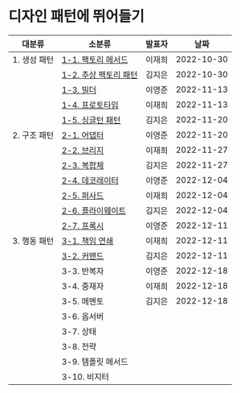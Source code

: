 # 디자인 패턴에 뛰어들기

| 대분류       | 소분류                                                       | 발표자 | 날짜       |
| ------------ | ------------------------------------------------------------ | ------ | ---------- |
| 1. 생성 패턴 | [1-1. 팩토리 메서드](1.%20생성%20패턴/1-1.%20팩토리%20메서드.md) | 이재희 | 2022-10-30 |
|              | [1-2. 추상 팩토리 패턴](1.%20생성%20패턴/1-2.%20추상%20팩토리%20패턴.md) | 김지은 | 2022-10-30 |
|              | [1-3. 빌더](1.%20생성%20패턴/1-3.%20빌더.md)                 | 이영준 | 2022-11-13 |
|              | [1-4. 프로토타입](1.%20생성%20패턴/1-4.%20프로토타입.md)     | 이재희 | 2022-11-13 |
|              | [1-5. 싱글턴 패턴](1.%20생성%20패턴/1-5.%20싱글턴%20패턴.md) | 김지은 | 2022-11-20 |
| 2. 구조 패턴 | [2-1. 어댑터](2.%20구조%20패턴/2-1.%20어댑터.md)             | 이영준 | 2022-11-20 |
|              | [2-2. 브리지](2.%20구조%20패턴/2-2.%20브리지.md)             | 이재희 | 2022-11-27 |
|              | [2-3. 복합체](2.%20구조%20패턴/2-3.%20복합체.md)             | 김지은 | 2022-11-27 |
|              | [2-4. 데코레이터](2.%20구조%20패턴/2-4.%20데코레이터.md)     | 이영준 | 2022-12-04 |
|              | [2-5. 퍼사드](2.%20구조%20패턴/2-5.%20퍼사드.md)             | 이재희 | 2022-12-04 |
|              | [2-6. 플라이웨이트](2.%20구조%20패턴/2-6.%20플라이웨이트.md) | 김지은 | 2022-12-04 |
|              | [2-7. 프록시](2.%20구조%20패턴/2-7.%20프록시.md)             | 이영준 | 2022-12-11 |
| 3. 행동 패턴 | [3-1. 책임 연쇄](3.%20행동%20패턴/3-1.%20책임%20연쇄.md)     | 이재희 | 2022-12-11 |
|              | [3-2. 커맨드](3.%20행동%20패턴/3-2.%20커맨드%20패턴.md)      | 김지은 | 2022-12-11 |
|              | 3-3. 반복자                                                  | 이영준 | 2022-12-18 |
|              | 3-4. 중재자                                                  | 이재희 | 2022-12-18 |
|              | 3-5. 메멘토                                                  | 김지은 | 2022-12-18 |
|              | 3-6. 옵서버                                                  |        |            |
|              | 3-7. 상태                                                    |        |            |
|              | 3-8. 전략                                                    |        |            |
|              | 3-9. 템플릿 메서드                                           |        |            |
|              | 3-10. 비지터                                                 |        |            |
